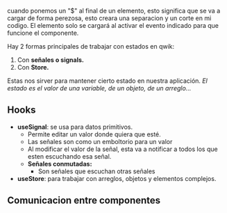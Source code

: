 cuando ponemos un "$" al final de un elemento, esto significa que se va a cargar de forma perezosa, esto creara una separacion y un corte en mi codigo.
El elemento solo se cargará al activar el evento indicado para que funcione el componente.

Hay 2 formas principales de trabajar con estados en qwik:
1. Con **señales o signals.**
2. Con **Store.**

Estas nos sirver para mantener cierto estado en nuestra aplicación.
*El  estado es el valor de una variable, de un objeto, de un arreglo...*

## Hooks
-  **useSignal**: se usa para datos primitivos. 
	- Permite editar un valor donde quiera que esté.
	- Las señales son como un emboltorio para un valor
	- Al modificar el valor de la señal, esta va a notificar a todos los que esten escuchando esa señal.
	- **Señales conmutadas:**
		- Son señales que escuchan otras señales
-  **useStore**: para trabajar con arreglos, objetos y elementos complejos.


## Comunicacion entre componentes

